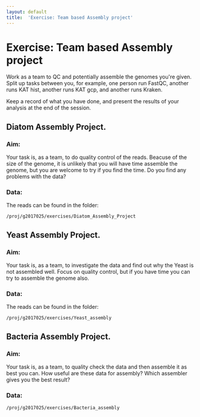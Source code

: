 ```yaml
---
layout: default
title:  'Exercise: Team based Assembly project'
---
```


# Exercise: Team based Assembly project

Work as a team to QC and potentially assemble the genomes you're given. Split up tasks between you, for example, one person run FastQC, another runs KAT hist, another runs KAT gcp, and another runs Kraken.

Keep a record of what you have done, and present the results of your analysis at the end of the session.


## Diatom Assembly Project.

### Aim:

Your task is, as a team, to do quality control of the reads. Beacuse of the size of the genome, it is unlikely that you will have time assemble the genome, but you are welcome to try if you find the time. Do you find any problems with the data?

### Data:

The reads can be found in the folder:

```
/proj/g2017025/exercises/Diatom_Assembly_Project
```

## Yeast Assembly Project.

### Aim:

Your task is, as a team, to investigate the data and find out why the Yeast is not assembled well. Focus on quality control, but if you have time you can try to assemble the genome also.

### Data:

The reads can be found in the folder:

```
/proj/g2017025/exercises/Yeast_assembly
```

## Bacteria Assembly Project.

### Aim:

Your task is, as a team, to quality check the data and then assemble it as best you can. How useful are these data for assembly? Which assembler gives you the best result?

### Data:

```
/proj/g2017025/exercises/Bacteria_assembly
```
